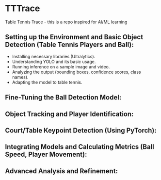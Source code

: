 # TTTrace
Table Tennis Trace - this is a repo inspired for AI/ML learning

## Setting up the Environment and Basic Object Detection (Table Tennis Players and Ball):
- Installing necessary libraries (Ultralytics).
- Understanding YOLO and its basic usage.
- Running inference on a sample image and video.
- Analyzing the output (bounding boxes, confidence scores, class names).
- Adapting the model to table tennis.

## Fine-Tuning the Ball Detection Model:

## Object Tracking and Player Identification:

## Court/Table Keypoint Detection (Using PyTorch):

## Integrating Models and Calculating Metrics (Ball Speed, Player Movement):

## Advanced Analysis and Refinement:


